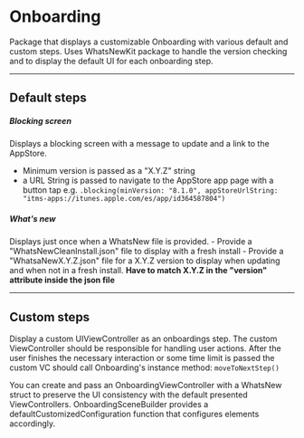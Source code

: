 # Onboarding

Package that displays a customizable Onboarding with various default and custom steps. 
Uses WhatsNewKit package to handle the version checking and to display the default UI for each onboarding step.

---
## Default steps 

##### Blocking screen
Displays a blocking screen with a message to update and a link to the AppStore.
- Minimum version is passed as a "X.Y.Z" string
- a URL String is passed to navigate to the AppStore app page with a button tap 
e.g. ``` .blocking(minVersion: "8.1.0", appStoreUrlString: "itms-apps://itunes.apple.com/es/app/id364587804") ```

##### What's new
Displays just once when a WhatsNew file is provided.
    - Provide a "WhatsNewCleanInstall.json" file to display with a fresh install
    - Provide a "WhatsaNewX.Y.Z.json" file for a X.Y.Z version to display when updating and when not in a fresh install. 
            **Have to match X.Y.Z in the "version" attribute inside the json file**

---
## Custom steps

Display a custom UIViewController as an onboardings step. The custom ViewController should be responsible for handling user actions. After the user finishes the necessary interaction or some time limit is passed the custom VC should call Onboarding's instance method:
```moveToNextStep()```

You can create and pass an OnboardingViewController with a WhatsNew struct to preserve the UI consistency with the default presented ViewControllers. OnboardingSceneBuilder provides a defaultCustomizedConfiguration function that configures elements accordingly.  
